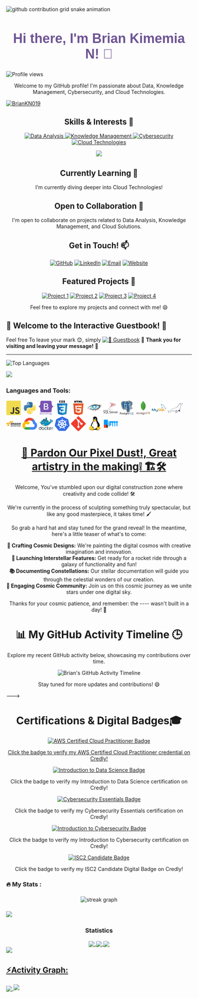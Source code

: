 <!-- Header -->

<picture>
  <source
    srcset="https://raw.githubusercontent.com/platane/snk/output/github-contribution-grid-snake-dark.svg"
    media="(prefers-color-scheme: dark)"
  />
  <source
    srcset="https://raw.githubusercontent.com/platane/snk/output/github-contribution-grid-snake-light.svg"
    media="(prefers-color-scheme: light), (prefers-color-scheme: no-preference)"
  />
  <img
    alt="github contribution grid snake animation"
    src="https://raw.githubusercontent.com/platane/snk/output/github-contribution-grid-snake-light.svg"
  />
</picture>

<div style="text-align: center;">
  <h1 style="color: #6e5494; font-family: Arial, sans-serif; font-size: 36px; font-weight: bold;">Hi there, I'm Brian Kimemia N! 👋</h1>
</div>


![Profile views](https://komarev.com/ghpvc/?username=BrianKN019&color=blue)



<!--  Introduction  -->
<p align="center"> Welcome to my GitHub profile! I'm passionate about Data, Knowledge Management, Cybersecurity, and Cloud Technologies.</p>

<p align="left"> <a href="https://github.com/ryo-ma/github-profile-trophy"><img src="https://github-profile-trophy.vercel.app/?username=BrianKN019&theme=onedark" alt="BrianKN019" /></a> </p>


<!-- Skills & Interests -->
<h2 align="center">Skills & Interests 🚀</h2>
<p align="center">
  <a href="https://www.linkedin.com/in/nbriankimemia019b">
    <img src="https://img.shields.io/badge/Data-Analysis-teal" alt="Data Analysis">
  </a>
  <a href="https://www.linkedin.com/in/nbriankimemia019b">
    <img src="https://img.shields.io/badge/Knowledge-Management-blue" alt="Knowledge Management">
  </a>
  <a href="https://www.linkedin.com/in/nbriankimemia019b">
    <img src="https://img.shields.io/badge/Cybersecurity-red" alt="Cybersecurity">
  </a>
  <a href="https://www.linkedin.com/in/nbriankimemia019b">
    <img src="https://img.shields.io/badge/Cloud-Technologies-khaki" alt="Cloud Technologies">
  </a>
</p>

<p align="center">
  <a href="https://github.com/Ratheshan03/readme-typing-svg"><img src="https://readme-typing-svg.herokuapp.com?lines=BSC+INFORMATION+SCIENCE;AWS+Cloud+Practitioner;Data+Analyst;IT+Support;Continous+Learner&center=true&width=500&height=50"></a>
</p>  


<!-- Learning -->
<h2 align="center">Currently Learning 🌱</h2>
<p align="center">I'm currently diving deeper into Cloud Technologies!</p>

<!-- Collaboration -->
<h2 align="center">Open to Collaboration 💼</h2>
<p align="center">I'm open to collaborate on projects related to Data Analysis, Knowledge Management, and Cloud Solutions.</p>


<!-- Contact -->
<h2 align="center">Get in Touch! 📫</h2>
<p align="center">
  <a href="https://github.com/BrianKN019"><img src="https://img.shields.io/badge/GitHub-BrianKN019-khaki?style=flat-square&logo=github" alt="GitHub"></a>
  <a href="https://www.linkedin.com/in/nbriankimemia019b"><img src="https://img.shields.io/badge/LinkedIn-N%20Brian%20Kimemia-blue?style=flat-square&logo=linkedin" alt="LinkedIn"></a>
  <a href="mailto:briannkimemia@gmail.com"><img src="https://img.shields.io/badge/Email-BrianNKimemia-red?style=flat-square&logo=gmail" alt="Email"></a>
  <a href="https://briankn019.github.io/portfolio/"><img src="https://img.shields.io/badge/Website-Brian's%20Portfolio-mint?style=flat-square&logo=web" alt="Website"></a>
</p>


<p <!-- Projects -->
<h2 align="center">Featured Projects 🌟</h2>

<p align="center">
  <a href="https://github.com/BrianKN019/AWS-PROJECTS-"><img src="https://img.shields.io/badge/Project%201-AWS%20Projects-blueviolet" alt="Project 1"></a>
  <a href="https://github.com/BrianKN019/Cybersecurity-Projects-"><img src="https://img.shields.io/badge/Project%202-Cyber%20Security-cyan" alt="Project 2"></a>
  <a href="https://github.com/BrianKN019/project3"><img src="https://img.shields.io/badge/Project%203-Knowledge%20Management-maroon" alt="Project 3"></a>
  <a href="https://github.com/BrianKN019/project4"><img src="https://img.shields.io/badge/Project%204-Data%20Analysis-gold" alt="Project 4"></a>
</p>



<!-- Footer -->
<p align="center">Feel free to explore my projects and connect with me! 😄</p>

## 📝 Welcome to the Interactive Guestbook! 🚀

Feel free To leave your mark 😊, simply [![📝 Guestbook](https://img.shields.io/badge/📝%20Guestbook-Leave%20a%20Message-gold?style=for-the-badge&logo=github)](https://github.com/BrianKN019/guestbook/issues/new)
💬 **Thank you for visiting and leaving your message!** 💬


---

<!-- Top Languages  Card -->
![Top Languages](https://github-readme-stats.vercel.app/api/top-langs/?username=BrianKN019&langs_count=6&layout=compact&theme=onedark&hide_border=true)


<div> <a href="https://github.com/BrianKN019" target="_blank"><img src="https://img.shields.io/badge/GitHub-100000?style=for-the-badge&logo=github&logoColor=white" target="_blank"></a>
</div><h3 align="left">Languages and Tools:</h3>
<p align="left">
<img src="https://raw.githubusercontent.com/teamedwardforever/Readme-Generator/71f25dd8b98329b168142a6b782a107b75eab178/svg/Skills/Languages/javascript-original.svg" alt="Javascript" width="40" height="40"/>
<img src="https://raw.githubusercontent.com/teamedwardforever/Readme-Generator/71f25dd8b98329b168142a6b782a107b75eab178/svg/Skills/Languages/python-original.svg" alt="Python" width="40" height="40"/>
<img src="https://raw.githubusercontent.com/teamedwardforever/Readme-Generator/71f25dd8b98329b168142a6b782a107b75eab178/svg/Skills/Frontend/bootstrap-plain-wordmark.svg" alt="Bootstrap" width="40" height="40"/>
<img src="https://raw.githubusercontent.com/teamedwardforever/Readme-Generator/71f25dd8b98329b168142a6b782a107b75eab178/svg/Skills/Frontend/css3-original-wordmark.svg" alt="Css" width="40" height="40"/>
<img src="https://raw.githubusercontent.com/teamedwardforever/Readme-Generator/71f25dd8b98329b168142a6b782a107b75eab178/svg/Skills/Frontend/html5-original-wordmark.svg" alt="HTML" width="40" height="40"/>
<img src="https://raw.githubusercontent.com/teamedwardforever/Readme-Generator/71f25dd8b98329b168142a6b782a107b75eab178/svg/Skills/Database/apache_cassandra-icon.svg" alt="Cassandra" width="40" height="40"/>
<img src="https://raw.githubusercontent.com/teamedwardforever/Readme-Generator/71f25dd8b98329b168142a6b782a107b75eab178/svg/Skills/Database/microsoft-sql-server-logo.svg" alt="Microsoft Sql Server" width="40" height="40"/>
<img src="https://raw.githubusercontent.com/teamedwardforever/Readme-Generator/71f25dd8b98329b168142a6b782a107b75eab178/svg/Skills/Database/postgresql-original-wordmark.svg" alt="Postgresql" width="40" height="40"/>
<img src="https://raw.githubusercontent.com/teamedwardforever/Readme-Generator/71f25dd8b98329b168142a6b782a107b75eab178/svg/Skills/Database/mongodb-original-wordmark.svg" alt="Mongodb" width="40" height="40"/>
<img src="https://raw.githubusercontent.com/teamedwardforever/Readme-Generator/71f25dd8b98329b168142a6b782a107b75eab178/svg/Skills/Database/mysql-original-wordmark.svg" alt="Mysql" width="40" height="40"/>
<img src="https://raw.githubusercontent.com/teamedwardforever/Readme-Generator/71f25dd8b98329b168142a6b782a107b75eab178/svg/Skills/Database/mariadb-icon.svg" alt="Mariadb" width="40" height="40"/>
<img src="https://raw.githubusercontent.com/teamedwardforever/Readme-Generator/71f25dd8b98329b168142a6b782a107b75eab178/svg/Skills/Devops/amazonwebservices-original-wordmark.svg" alt="Amazon Web Services" width="40" height="40"/>
<img src="https://raw.githubusercontent.com/teamedwardforever/Readme-Generator/71f25dd8b98329b168142a6b782a107b75eab178/svg/Skills/Devops/google_cloud-icon.svg" alt="Google Cloud" width="40" height="40"/>
<img src="https://raw.githubusercontent.com/teamedwardforever/Readme-Generator/71f25dd8b98329b168142a6b782a107b75eab178/svg/Skills/Devops/docker-original-wordmark.svg" alt="Docker" width="40" height="40"/>
<img src="https://raw.githubusercontent.com/teamedwardforever/Readme-Generator/71f25dd8b98329b168142a6b782a107b75eab178/svg/Skills/Devops/kubernetes-icon.svg" alt="Kubernetes" width="40" height="40"/>
<img src="https://raw.githubusercontent.com/teamedwardforever/Readme-Generator/71f25dd8b98329b168142a6b782a107b75eab178/svg/Skills/Other/git-scm-icon.svg" alt="Git" width="40" height="40"/>
<img src="https://raw.githubusercontent.com/teamedwardforever/Readme-Generator/71f25dd8b98329b168142a6b782a107b75eab178/svg/Skills/Other/linux-original.svg" alt="Linux" width="40" height="40"/>
<img src="https://raw.githubusercontent.com/teamedwardforever/Readme-Generator/71f25dd8b98329b168142a6b782a107b75eab178/svg/Skills/Automation/ifttt-ar21.svg" alt="Ifttt" width="40" height="40"/>
</p>



<h1 align="center"><u>🚧 Pardon Our Pixel Dust!, Great artistry in the making❕️ 🏗🛠 </u></h1>

<p align="center">Welcome, You've stumbled upon our digital construction zone where creativity and code collide! 🛠️</p>

<p align="center">We're currently in the process of sculpting something truly spectacular, but like any good masterpiece, it takes time! 🖌️</p>

<p align="center">So grab a hard hat and stay tuned for the grand reveal! In the meantime, here's a little teaser of what's to come:</p>

<p align="center">
  <strong>🌟 Crafting Cosmic Designs:</strong> We're painting the digital cosmos with creative imagination and innovation. <br>
  <strong>🚀 Launching Interstellar Features:</strong> Get ready for a rocket ride through a galaxy of functionality and fun! <br>
  <strong>📚 Documenting Constellations:</strong> Our stellar documentation will guide you through the celestial wonders of our creation. <br>
  <strong>🌌 Engaging Cosmic Community:</strong> Join us on this cosmic journey as we unite stars under one digital sky.
</p>

<p align="center">Thanks for your cosmic patience, and remember: the ---- wasn't built in a day! 🌠</p>

<!-- Header -->
<h1 align="center">📊 My GitHub Activity Timeline 🕒</h1>

<!-- Introduction -->
<p align="center">Explore my recent GitHub activity below, showcasing my contributions over time.</p>

<!-- GitHub Activity Timeline -->
<p align="center">
  <img src="https://github-readme-stats.vercel.app/api/?username=BrianKN019&show_icons=true&theme=react" alt="Brian's GitHub Activity Timeline">
</p>

<!-- Footer -->
<p align="center">Stay tuned for more updates and contributions! 😄</p>

--->



<!-- Header -->
<h1 align="center">Certifications & Digital Badges🎓</h1>

<!-- AWS Certified Cloud Practitioner Badge -->
<p align="center">
  <a href="https://www.credly.com/badges/becf35b1-8d56-4957-ba65-f686d7b05aff/public_url" target="_blank">
    <img src="https://img.shields.io/badge/AWS%20Certified%20Cloud%20Practitioner-cyan?style=for-the-badge" alt="AWS Certified Cloud Practitioner Badge">
</p>

<!-- Description for AWS Certified Cloud Practitioner -->
<p align="center">Click the badge to verify my AWS Certified Cloud Practitioner credential on Credly!</p>

<!-- Introduction to Data Science Badge -->
<p align="center">
  <a href="https://www.credly.com/badges/5ddf7f14-c199-40ae-9d05-adb4c432dfe9/public_url" target="_blank">
    <img src="https://img.shields.io/badge/Introduction%20to%20Data%20Science-blue?style=for-the-badge" alt="Introduction to Data Science Badge">
  </a>
</p>

<!-- Description for Introduction to Data Science -->
<p align="center">Click the badge to verify my Introduction to Data Science certification on Credly!</p>

<!-- Cybersecurity Essentials Badge -->
<p align="center">
  <a href="https://www.credly.com/badges/bc87036f-6d7a-4786-8676-594c4a521e65/public_url" target="_blank">
    <img src="https://img.shields.io/badge/Cybersecurity%20Essentials-gold?style=for-the-badge" alt="Cybersecurity Essentials Badge">
  </a>
</p>

<!-- Description for Cybersecurity Essentials -->
<p align="center">Click the badge to verify my Cybersecurity Essentials certification on Credly!</p>

<!-- Introduction to Cybersecurity Badge -->
<p align="center">
  <a href="https://www.credly.com/badges/0aa89658-ed81-41ca-8635-550d7fb08cd1/public_url" target="_blank">
    <img src="https://img.shields.io/badge/Introduction%20to%20Cybersecurity-red?style=for-the-badge" alt="Introduction to Cybersecurity Badge">
  </a>
</p>

<!-- Description for Introduction to Cybersecurity -->
<p align="center">Click the badge to verify my Introduction to Cybersecurity certification on Credly!</p>

<!-- ISC2 Candidate Badge -->
<p align="center">
  <a href="https://www.credly.com/badges/29b04d68-29b3-4dfc-8566-ab919754fe6e/public_url" target="_blank">
    <img src="https://img.shields.io/badge/ISC2%20Candidate-mint?style=for-the-badge" alt="ISC2 Candidate Badge">
  </a>
</p>

<!-- Description for ISC2 Candidate -->
<p align="center">Click the badge to verify my ISC2 Candidate Digital Badge on Credly!</p>



###

<h3 align="left">🔥   My Stats :</h3>

###

<div align="center">
  <img src="https://streak-stats.demolab.com?user=BrianKN019&locale=en&mode=daily&theme=dark&hide_border=false&border_radius=5&order=3" height="220" alt="streak graph"  />
</div>

###



<img src="https://user-images.githubusercontent.com/73097560/115834477-dbab4500-a447-11eb-908a-139a6edaec5c.gif"><h3 align="center">Statistics</h3>
<div align="center">
<a href="https://github.com/BrianKN019">
<img align="center" src="http://github-profile-summary-cards.vercel.app/api/cards/stats?username=BrianKN019&theme=2077" height="180em" />
<img align="center" src="http://github-profile-summary-cards.vercel.app/api/cards/productive-time?username=BrianKN019&theme=2077" height="180em" />
<img align="center" src="http://github-profile-summary-cards.vercel.app/api/cards/profile-details?username=BrianKN019&theme=2077" height="180em" />
</div>
<img src="https://user-images.githubusercontent.com/73097560/115834477-dbab4500-a447-11eb-908a-139a6edaec5c.gif"><h2 align="left">⚡Activity Graph:</h2>
<img align="center" src="https://github-readme-activity-graph.vercel.app/graph?username=BrianKN019&theme=react-dark"/>

<img src="https://raw.githubusercontent.com/Trilokia/Trilokia/379277808c61ef204768a61bbc5d25bc7798ccf1/bottom_header.svg" />





